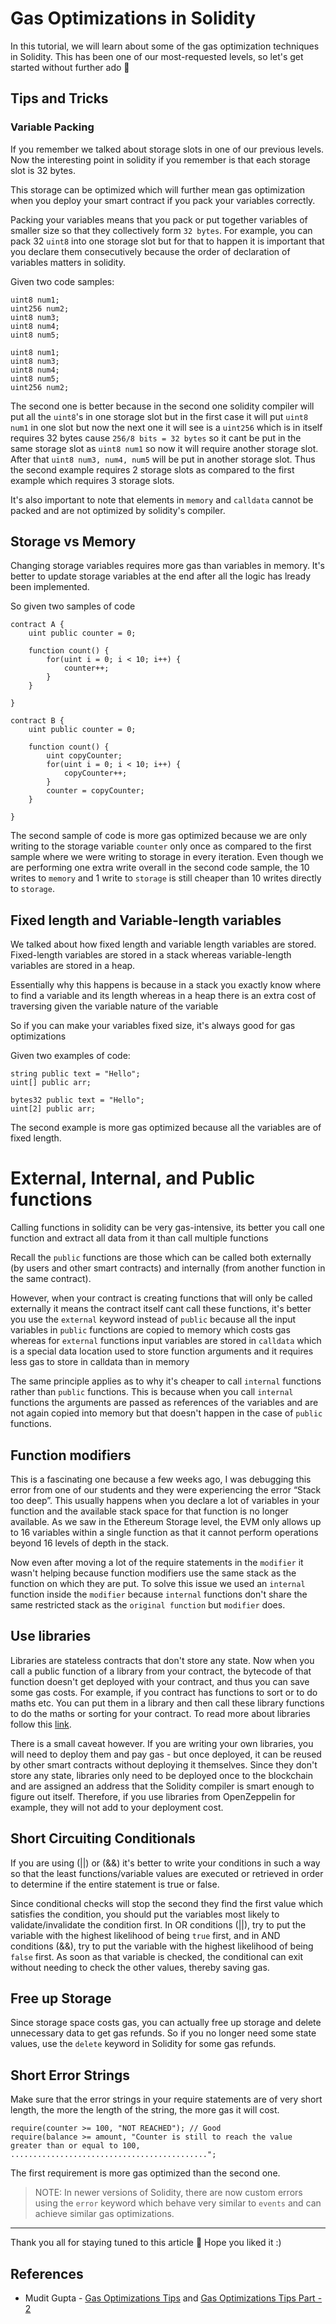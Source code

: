 # Gas Optimizations in Solidity

In this tutorial, we will learn about some of the gas optimization techniques in Solidity. This has been one of our most-requested levels, so let's get started without further ado 👀

## Tips and Tricks

### Variable Packing

If you remember we talked about storage slots in one of our previous levels. Now the interesting point in solidity if you remember is that each storage slot is 32 bytes.

This storage can be optimized which will further mean gas optimization when you deploy your smart contract if you pack your variables correctly.

Packing your variables means that you pack or put together variables of smaller size so that they collectively form `32 bytes`. For example, you can pack 32 `uint8` into one storage slot but for that to happen it is important that you declare them consecutively because the order of declaration of variables matters in solidity.

Given two code samples:

```solidity
uint8 num1;
uint256 num2;
uint8 num3;
uint8 num4;
uint8 num5;
```

```solidity
uint8 num1;
uint8 num3;
uint8 num4;
uint8 num5;
uint256 num2;
```

The second one is better because in the second one solidity compiler will put all the `uint8`'s in one storage slot but in the first case it will put `uint8 num1` in one slot but now the next one it will see is a `uint256` which is in itself requires 32 bytes cause `256/8 bits = 32 bytes` so it cant be put in the same storage slot as `uint8 num1` so now it will require another storage slot. After that `uint8 num3, num4, num5` will be put in another storage slot. Thus the second example requires 2 storage slots as compared to the first example which requires 3 storage slots.

It's also important to note that elements in `memory` and `calldata` cannot be packed and are not optimized by solidity's compiler.

<Quiz questionId="3f7890cd-ffdb-4fa2-8241-df57a9f4533e" />

## Storage vs Memory

Changing storage variables requires more gas than variables in memory.
It's better to update storage variables at the end after all the logic has lready been implemented.

So given two samples of code 

```solidity
contract A {
    uint public counter = 0;
    
    function count() {
        for(uint i = 0; i < 10; i++) {
            counter++;
        }
    }
    
}
```

```solidity
contract B {
    uint public counter = 0;
    
    function count() {
        uint copyCounter;
        for(uint i = 0; i < 10; i++) {
            copyCounter++;
        }
        counter = copyCounter;
    }
    
}
```

The second sample of code is more gas optimized because we are only writing to the storage variable `counter` only once as compared to the first sample where we were writing to storage in every iteration. Even though we are performing one extra write overall in the second code sample, the 10 writes to `memory` and 1 write to `storage` is still cheaper than 10 writes directly to `storage`.

<Quiz questionId="bd7cd38d-d7f2-4078-a282-c5a7adde7405" />

## Fixed length and Variable-length variables
We talked about how fixed length and variable length variables are stored. Fixed-length variables are stored in a stack whereas variable-length variables are stored in a heap. 

Essentially why this happens is because in a stack you exactly know where to find a variable and its length whereas in a heap there is an extra cost of traversing given the variable nature of the variable

So if you can make your variables fixed size, it's always good for gas optimizations

Given two examples of code:

```solidity
string public text = "Hello";
uint[] public arr;
```

```solidity
bytes32 public text = "Hello";
uint[2] public arr;
```

The second example is more gas optimized because all the variables are of fixed length.

# External, Internal, and Public functions

Calling functions in solidity can be very gas-intensive, its better you call one function and extract all data from it than call multiple functions

Recall the `public` functions are those which can be called both externally (by users and other smart contracts) and internally (from another function in the same contract). 

However, when your contract is creating functions that will only be called externally it means the contract itself cant call these functions, it's better you use the `external` keyword instead of `public` because all the input variables in `public` functions are copied to memory which costs gas whereas for `external` functions input variables are stored in `calldata` which is a special data location used to store function arguments and it requires less gas to store in calldata than in memory

The same principle applies as to why it's cheaper to call `internal` functions rather than `public` functions. This is because when you call `internal` functions the arguments are passed as references of the variables and are not again copied into memory but that doesn't happen in the case of `public` functions.

<Quiz questionId="291907c1-c12f-4b42-b600-d28c7d0fb51e" />

## Function modifiers

This is a fascinating one because a few weeks ago, I was debugging this error from one of our students and they were experiencing the error “Stack too deep”. This usually happens when you declare a lot of variables in your function and the available stack space for that function is no longer available. As we saw in the Ethereum Storage level, the EVM only allows up to 16 variables within a single function as that it cannot perform operations beyond 16 levels of depth in the stack.

Now even after moving a lot of the require statements in the `modifier` it wasn't helping because function modifiers use the same stack as the function on which they are put. To solve this issue we used an `internal` function inside the `modifier` because `internal` functions don't share the same restricted stack as the `original function` but `modifier` does.

<Quiz questionId="07163f50-45f3-45aa-8e4d-801760b92737" />
<Quiz questionId="317e398a-d2a8-49c5-b6fc-de79b04fdd55" />

## Use libraries

Libraries are stateless contracts that don't store any state. Now when you call a public function of a library from your contract, the bytecode of that function doesn't get deployed with your contract, and thus you can save some gas costs. For example, if you contract has functions to sort or to do maths etc. You can put them in a library and then call these library functions to do the maths or sorting for your contract. To read more about libraries follow this [link](https://jeancvllr.medium.com/solidity-tutorial-all-about-libraries-762e5a3692f9).

There is a small caveat however. If you are writing your own libraries, you will need to deploy them and pay gas - but once deployed, it can be reused by other smart contracts without deploying it themselves. Since they don't store any state, libraries only need to be deployed once to the blockchain and are assigned an address that the Solidity compiler is smart enough to figure out itself. Therefore, if you use libraries from OpenZeppelin for example, they will not add to your deployment cost.

## Short Circuiting Conditionals
If you are using (||) or (&&) it's better to write your conditions in such a way so that the least functions/variable values are executed or retrieved in order to determine if the entire statement is true or false.

Since conditional checks will stop the second they find the first value which satisfies the condition, you should put the variables most likely to validate/invalidate the condition first. In OR conditions (||), try to put the variable with the highest likelihood of being `true` first, and in AND conditions (&&), try to put the variable with the highest likelihood of being `false` first. As soon as that variable is checked, the conditional can exit without needing to check the other values, thereby saving gas.

<Quiz questionId="dc5793a3-18c1-41f7-987d-cc3ae3bc0f18" />

## Free up Storage
Since storage space costs gas, you can actually free up storage and delete unnecessary data to get gas refunds. So if you no longer need some state values, use the `delete` keyword in Solidity for some gas refunds.

## Short Error Strings
Make sure that the error strings in your require statements are of very short length, the more the length of the string, the more gas it will cost.

```solidity
require(counter >= 100, "NOT REACHED"); // Good
require(balance >= amount, "Counter is still to reach the value greater than or equal to 100, ............................................";
```
The first requirement is more gas optimized than the second one.

> NOTE: In newer versions of Solidity, there are now custom errors using the `error` keyword which behave very similar to `events` and can achieve similar gas optimizations.

----

Thank you all for staying tuned to this article 🚀 Hope you liked it :)

<Quiz questionId="c2222fea-abeb-4566-b981-01f85853592b" />

## References

- Mudit Gupta - [Gas Optimizations Tips](https://mudit.blog/solidity-gas-optimization-tips/) and [Gas Optimizations Tips Part - 2](https://mudit.blog/solidity-tips-and-tricks-to-save-gas-and-reduce-bytecode-size/)

<SubmitQuiz />
